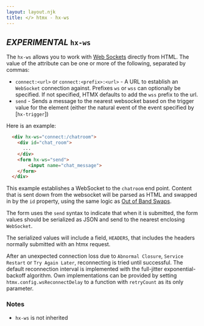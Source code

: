 ```yaml
---
layout: layout.njk
title: </> htmx - hx-ws
---
```


## *EXPERIMENTAL* `hx-ws` 

The `hx-ws` allows you to work with [Web Sockets](https://developer.mozilla.org/en-US/docs/Web/API/WebSockets_API/Writing_WebSocket_client_applications)
directly from HTML.  The value of the attribute can be one or more of the following, separated by commas:

* `connect:<url>` or `connect:<prefix>:<url>` - A URL to establish an `WebSocket` connection against. Prefixes `ws` or `wss` can optionally be specified. If not specified, HTMX defaults to add the `wss` prefix to the url.
* `send` - Sends a message to the nearest websocket based on the trigger value for the element (either the natural event
of the event specified by [`hx-trigger`])

Here is an example:

```html
  <div hx-ws="connect:/chatroom">
    <div id="chat_room">
      ...
    </div>
    <form hx-ws="send">
        <input name="chat_message">
    </form>
  </div>
```

This example establishes a WebSocket to the `chatroom` end point.  Content that is sent down from the websocket will
be parsed as HTML and swapped in by the `id` property, using the same logic as [Out of Band Swaps](/attributes/hx-swap-oob).

The form uses the `send` syntax to indicate that when it is submitted, the form values should be serialized as JSON
and send to the nearest enclosing `WebSocket`.

The serialized values will include a field, `HEADERS`, that includes the headers normally submitted with an htmx
request.

After an unexpected connection loss due to `Abnormal Closure`, `Service Restart` or `Try Again Later`,
reconnecting is tried until successful.
The default reconnection interval is implemented with the full-jitter exponential-backoff algorithm.
Own implementations can be provided by setting `htmx.config.wsReconnectDelay` to a function with
`retryCount` as its only parameter.

### Notes

* `hx-ws` is not inherited
